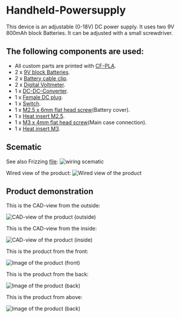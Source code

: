 # Handheld-Powersupply

This device is an adjustable (0-18V) DC power supply.
It uses two 9V 800mAh block Batteries.
It can be adjusted with a small screwdriver.

## The following components are used:
- All custom parts are printed with [CF-PLA](https://www.amazon.de/dp/B0CH36F58Y).
- 2 x [9V block Batteries](https://www.amazon.de/gp/product/B08BJYJYW3/ref=ppx_yo_dt_b_search_asin_title?ie=UTF8&psc=1).
- 2 x [Battery cable clip](https://www.amazon.de/Batterieclip-Anschluss-Anschlusskabel-Volt-Blocks-Schnappverbinder/dp/B0CHFG2V3R/ref=sr_1_6?__mk_de_DE=%C3%85M%C3%85%C5%BD%C3%95%C3%91&sr=8-6).
- 2 x [Digital Voltmeter](https://www.amazon.de/gp/product/B0BWLS9MVX/ref=ppx_yo_dt_b_search_asin_title?ie=UTF8).
- 1 x [DC-DC-Converter](https://www.amazon.de/dp/B0823P6PW6). 
- 1 x [Female DC plug](https://www.amazon.de/gp/product/B07QPZTHDK/ref=ppx_yo_dt_b_search_asin_title?ie=UTF8&psc=1).
- 1 x [Switch](https://www.amazon.de/gp/product/B07Z8VGQ5W/ref=ppx_yo_dt_b_search_asin_title?ie=UTF8&psc=1).
- 1 x [M2.5 x 6mm flat head screw](https://www.amazon.de/gp/product/B0876V2LGC/ref=ppx_yo_dt_b_search_asin_title?ie=UTF8&psc=1)(Battery cover).
- 1 x [Heat insert M2.5](https://www.amazon.de/gp/product/B07SYP6PRJ/ref=ppx_yo_dt_b_search_asin_title?ie=UTF8&psc=1).
- 1 x [M3 x 4mm flat head screw](https://www.amazon.de/gp/product/B09Y2SDQKS/ref=ppx_yo_dt_b_search_asin_title?ie=UTF8)(Main case connection).
- 1 x [Heat insert M3](https://www.amazon.de/Gewindeeinsatz-Einpressmutter-Gewindebuchsen-Kunststoff-Box-Kunststoffteiledurch/dp/B09B7F2XM3/ref=sr_1_5?__mk_de_DE=%C3%85M%C3%85%C5%BD%C3%95%C3%91&sr=8-5).

## Scematic
See also Frizzing [file](scematic.fzz):
![wiring scematic](KeinLabor_Netzteil_pics/scematic.png)

Wired view of the product:
![Wired view of the product](KeinLabor_Netzteil_pics/wiredView.jpg)

## Product demonstration
This is the CAD-view from the outside:

![CAD-view of the product (outside)](KeinLabor_Netzteil_pics/CAD_1.png)


This is the CAD-view from the inside:

![CAD-view of the product (inside)](KeinLabor_Netzteil_pics/CAD_2.png)

This is the product from the front:

![Image of the product (front)](KeinLabor_Netzteil_pics/DemoHandheld_1.jpeg)

This is the product from the back:

![Image of the product (back)](KeinLabor_Netzteil_pics/DemoHandheld_2.jpeg)

This is the product from above:

![Image of the product (back)](KeinLabor_Netzteil_pics/DemoHandheld_3.jpeg)



